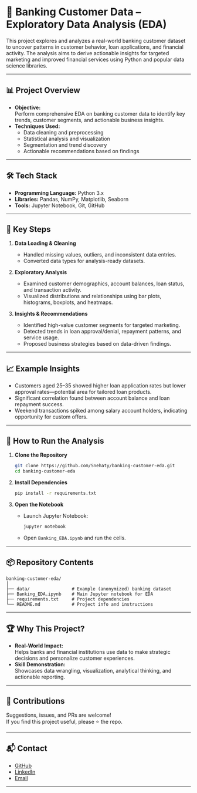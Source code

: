 # 🏦 Banking Customer Data – Exploratory Data Analysis (EDA)

This project explores and analyzes a real-world banking customer dataset to uncover patterns in customer behavior, loan applications, and financial activity. The analysis aims to derive actionable insights for targeted marketing and improved financial services using Python and popular data science libraries.

---

## 📊 Project Overview

- **Objective:**  
  Perform comprehensive EDA on banking customer data to identify key trends, customer segments, and actionable business insights.
- **Techniques Used:**  
  - Data cleaning and preprocessing
  - Statistical analysis and visualization
  - Segmentation and trend discovery
  - Actionable recommendations based on findings

---

## 🛠️ Tech Stack

- **Programming Language:** Python 3.x
- **Libraries:** Pandas, NumPy, Matplotlib, Seaborn
- **Tools:** Jupyter Notebook, Git, GitHub

---

## 🚀 Key Steps

1. **Data Loading & Cleaning**
   - Handled missing values, outliers, and inconsistent data entries.
   - Converted data types for analysis-ready datasets.

2. **Exploratory Analysis**
   - Examined customer demographics, account balances, loan status, and transaction activity.
   - Visualized distributions and relationships using bar plots, histograms, boxplots, and heatmaps.

3. **Insights & Recommendations**
   - Identified high-value customer segments for targeted marketing.
   - Detected trends in loan approval/denial, repayment patterns, and service usage.
   - Proposed business strategies based on data-driven findings.

---

## 📈 Example Insights

- Customers aged 25–35 showed higher loan application rates but lower approval rates—potential area for tailored loan products.
- Significant correlation found between account balance and loan repayment success.
- Weekend transactions spiked among salary account holders, indicating opportunity for custom offers.

---

## 📂 How to Run the Analysis

1. **Clone the Repository**
   ```bash
   git clone https://github.com/Snehaty/banking-customer-eda.git
   cd banking-customer-eda
   ```

2. **Install Dependencies**
   ```bash
   pip install -r requirements.txt
   ```

3. **Open the Notebook**
   - Launch Jupyter Notebook:
     ```bash
     jupyter notebook
     ```
   - Open `Banking_EDA.ipynb` and run the cells.

---

## 📦 Repository Contents

```
banking-customer-eda/
│
├── data/                # Example (anonymized) banking dataset
├── Banking_EDA.ipynb    # Main Jupyter notebook for EDA
├── requirements.txt     # Project dependencies
└── README.md            # Project info and instructions
```

---

## 🏆 Why This Project?

- **Real-World Impact:**  
  Helps banks and financial institutions use data to make strategic decisions and personalize customer experiences.
- **Skill Demonstration:**  
  Showcases data wrangling, visualization, analytical thinking, and actionable reporting.

---

## 🤝 Contributions

Suggestions, issues, and PRs are welcome!  
If you find this project useful, please ⭐️ the repo.

---

## 📬 Contact

- [GitHub](https://github.com/Snehaty)
- [LinkedIn](https://linkedin.com/in/sneha-tyagi-482692289)
- [Email](mailto:snehatyagi4002@gmail.com)

---
